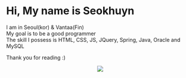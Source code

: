  # Hi, My name is Seokhuyn 
  I am in Seoul(kor) & Vantaa(Fin)   
  My goal is to be a good programmer     
  The skill I possess is HTML, CSS, JS, JQuery, Spring, Java, Oracle and MySQL   
   
  Thank you for reading :)
<p align="center">
  <a href="https://hits.seeyoufarm.com"><img src="https://hits.seeyoufarm.com/api/count/incr/badge.svg?url=https%3A%2F%2Fgithub.com%2FMoonSeokHyun&count_bg=%234490E7&title_bg=%2386757E&icon=github.svg&icon_color=%23E1DEDE&title=hits&edge_flat=false"/></a>
</p>

